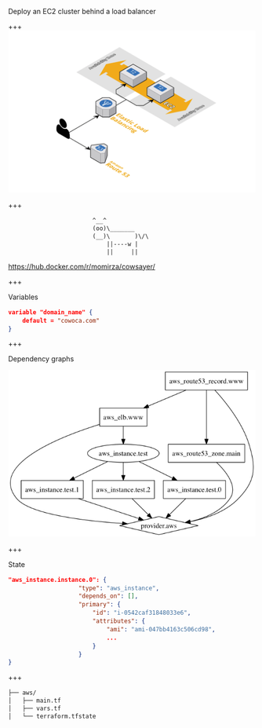 
Deploy an EC2 cluster behind a load balancer

+++
![infra](assets/images/demo-infra.png)

+++

```
                        ^__^
                        (oo)\_______
                        (__)\       )\/\
                            ||----w |
                            ||     ||

```

https://hub.docker.com/r/momirza/cowsayer/

+++

Variables

```json
variable "domain_name" {
    default = "cowoca.com"
}
```

+++

Dependency graphs

![dependency-graph](assets/images/dependency-graph.png)

+++

State

```json
"aws_instance.instance.0": {
                    "type": "aws_instance",
                    "depends_on": [],
                    "primary": {
                        "id": "i-0542caf31848033e6",
                        "attributes": {
                            "ami": "ami-047bb4163c506cd98",
                            ...
                        }
                    }
}
```

+++

```ascii
├── aws/
│   ├── main.tf
│   ├── vars.tf
│   └── terraform.tfstate
```